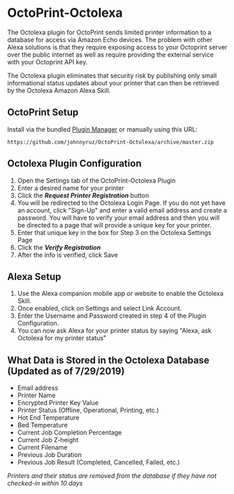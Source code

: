 # OctoPrint-Octolexa

The Octolexa plugin for OctoPrint sends limited printer information to a database for access via Amazon Echo devices. The problem with other Alexa solutions is that they require exposing access to your Octoprint server over the public internet as well as require providing the external service with your Octoprint API key.

The Octolexa plugin eliminates that security risk by publishing only small informational status updates about your printer that can then be retrieved by the Octolexa Amazon Alexa Skill.

## OctoPrint Setup

Install via the bundled [Plugin Manager](https://github.com/foosel/OctoPrint/wiki/Plugin:-Plugin-Manager)
or manually using this URL:

    https://github.com/johnnyruz/OctoPrint-Octolexa/archive/master.zip

## Octolexa Plugin Configuration

1. Open the Settings tab of the OctoPrint-Octolexa Plugin
2. Enter a desired name for your printer
3. Click the ***Request Printer Registration*** button
4. You will be redirected to the Octolexa Login Page. If you do not yet have an account, click "Sign-Up" and enter a valid email address and create a password. You will have to verify your email address and then you will be directed to a page that will provide a unique key for your printer.
5. Enter that unique key in the box for Step 3 on the Octolexa Settings Page
6. Click the ***Verify Registration***
7. After the info is verified, click Save

## Alexa Setup 

1. Use the Alexa companion mobile app or website to enable the Octolexa Skill. 
2. Once enabled, click on Settings and select Link Account.
3. Enter the Username and Password created in step 4 of the Plugin Configuration.
4. You can now ask Alexa for your printer status by saying "Alexa, ask Octolexa for my printer status"


## What Data is Stored in the Octolexa Database (Updated as of 7/29/2019)
 - Email address
 - Printer Name
 - Encrypted Printer Key Value
 - Printer Status (Offline, Operational, Printing, etc.)
 - Hot End Temperature
 - Bed Temperature
 - Current Job Completion Percentage
 - Current Job Z-height
 - Current Filename
 - Previous Job Duration
 - Previous Job Result (Completed, Cancelled, Failed, etc.)
 
_Printers and their status are removed from the database if they have not checked-in within 10 days_

